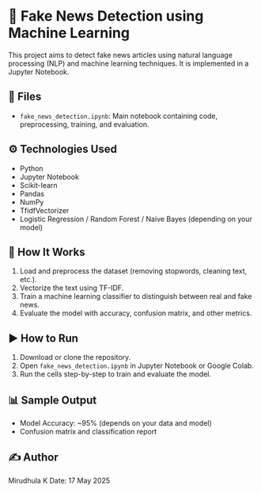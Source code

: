 # 📰 Fake News Detection using Machine Learning

This project aims to detect fake news articles using natural language processing (NLP) and machine learning techniques. It is implemented in a Jupyter Notebook.

## 📁 Files

- `fake_news_detection.ipynb`: Main notebook containing code, preprocessing, training, and evaluation.

## ⚙️ Technologies Used

- Python
- Jupyter Notebook
- Scikit-learn
- Pandas
- NumPy
- TfidfVectorizer
- Logistic Regression / Random Forest / Naive Bayes (depending on your model)

## 🧠 How It Works

1. Load and preprocess the dataset (removing stopwords, cleaning text, etc.).
2. Vectorize the text using TF-IDF.
3. Train a machine learning classifier to distinguish between real and fake news.
4. Evaluate the model with accuracy, confusion matrix, and other metrics.

## ▶️ How to Run

1. Download or clone the repository.
2. Open `fake_news_detection.ipynb` in Jupyter Notebook or Google Colab.
3. Run the cells step-by-step to train and evaluate the model.

## 📊 Sample Output

- Model Accuracy: ~95% (depends on your data and model)
- Confusion matrix and classification report

## ✍️ Author

Mirudhula K
Date: 17 May 2025

